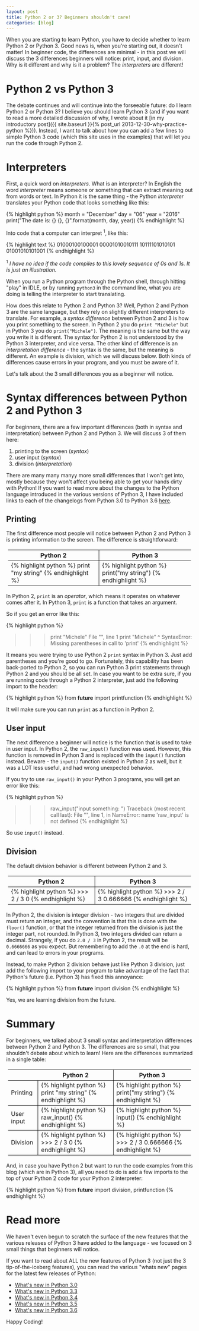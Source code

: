 ```yaml
---
layout: post
title: Python 2 or 3? Beginners shouldn't care!
categories: [blog]
---
```


When you are starting to learn Python, you have to decide whether to learn Python 2 or Python 3. Good news is, when you're starting out, it doesn't matter! In beginner code, the differences are minimal - in this post we will discuss the 3 differences beginners will notice: print, input, and division. Why is it different and why is it a problem? The _interpreters_ are different!

<!--more-->

# Python 2 vs Python 3

The debate continues and will continue into the forseeable future: do I learn Python 2 or Python 3? I believe you should learn Python 3 (and if you want to read a more detailed discussion of why, I wrote about it [in my introductory post]({{ site.baseurl }}{% post_url 2013-12-30-why-practice-python %})). Instead, I want to talk about how you can add a few lines to simple Python 3 code (which this site uses in the examples) that will let you run the code through Python 2.

# Interpreters

First, a quick word on _interpreters_. What is an interpreter? In English the word _interpreter_ means someone or something that can extract meaning out from words or text. In Python it is the same thing - the Python _interpreter_ translates your Python code that looks something like this:

{% highlight python %}
month = "December"
day = "06"
year = "2016"
print("The date is: {} {}, {}".format(month, day, year))
{% endhighlight %}

Into code that a computer can interpret <sup>1</sup>, like this:

{% highlight text %}
01000100100001
00001010010111
10111101010101
01001010101001
{% endhighlight %}

<sup>1</sup> _I have no idea if the code compiles to this lovely sequence of 0s and 1s. It is just an illustration._

When you run a Python program through the Python shell, through hitting "play" in IDLE, or by running `python3` in the command line, what you are doing is telling the interpreter to start translating.

How does this relate to Python 2 and Python 3? Well, Python 2 and Python 3 are the same language, but they rely on slightly different interpreters to translate. For example, a _syntax difference_ between Python 2 and 3 is how you print something to the screen. In Python 2 you do `print "Michele"` but in Python 3 you do `print("Michele")`. The meaning is the same but the way you write it is different. The syntax for Python 2 is not understood by the Python 3 interpreter, and vice versa. The other kind of difference is an _interpretation difference_ - the syntax is the same, but the meaning is different. An example is division, which we will discuss below. Both kinds of differences cause errors in your program, and you must be aware of it.

Let's talk about the 3 small differences you as a beginner will notice.

# Syntax differences between Python 2 and Python 3

For beginners, there are a few important differences (both in syntax and interpretation) between Python 2 and Python 3. We will discuss 3 of them here:

1. printing to the screen (_syntax_)
2. user input (_syntax_)
2. division (_interpretation_)

There are many many manyy more small differences that I won't get into, mostly because they won't affect you being able to get your hands dirty with Python! If you want to read more about the changes to the Python language introduced in the various versions of Python 3, I have included links to each of the changelogs from Python 3.0 to Python 3.6 [here](#readmore).

## Printing

The first difference most people will notice between Python 2 and Python 3 is printing information to the screen. The difference is straightforward:

<table style="border-spacing: 10px; padding: 5px; margin: 0 auto;">
	<thead>
		<tr style="border-bottom: 1px solid black;">
			<th style="border-right: 1px solid black;">Python 2</th>
			<th>Python 3</th>
		</tr>
	</thead>
	<tbody>
		<tr>
			<td style="border-right: 1px solid black;">
{% highlight python %}
print "my string"
{% endhighlight %}
			</td>
			<td>
{% highlight python %}
print("my string")
{% endhighlight %}			
			</td>
		</tr>
	</tbody>
</table>


In Python 2, `print` is an _operator_, which means it operates on whatever comes after it. In Python 3, `print` is a function that takes an argument. 

So if you get an error like this:

{% highlight python %}
>>> print "Michele"
  File "<stdin>", line 1
    print "Michele"
                  ^
SyntaxError: Missing parentheses in call to 'print'
{% endhighlight %}

It means you were trying to use Python 2 `print` syntax in Python 3. Just add parentheses and you're good to go. Fortunately, this capability has been back-ported to Python 2, so you can run Python 3 print statements through Python 2 and you should be all set. In case you want to be extra sure, if you are running code through a Python 2 interpreter, just add the following import to the header:

{% highlight python %}
from __future__ import printfunction
{% endhighlight %}

It will make sure you can run `print` as a function in Python 2.

## User input

The next difference a beginner will notice is the function that is used to take in user input. In Python 2, the `raw_input()` function was used. However, this function is removed in Python 3 and is replaced with the `input()` function instead. Beware - the `input()` function existed in Python 2 as well, but it was a LOT less useful, and had wrong unexpected behavior.

If you try to use `raw_input()` in your Python 3 programs, you will get an error like this:

{% highlight python %}
>>> raw_input("input something: ")
Traceback (most recent call last):
  File "<stdin>", line 1, in <module>
NameError: name 'raw_input' is not defined
{% endhighlight %}

So use `input()` instead.

## Division

The default division behavior is different between Python 2 and 3.

<table style="border-spacing: 10px; padding: 5px; margin: 0 auto;">
	<thead>
		<tr style="border-bottom: 1px solid black;">
			<th style="border-right: 1px solid black;">Python 2</th>
			<th>Python 3</th>
		</tr>
	</thead>
	<tbody>
		<tr>
			<td style="border-right: 1px solid black;">
{% highlight python %}
>>> 2 / 3
0
{% endhighlight %}
			</td>
			<td>
{% highlight python %}
>>> 2 / 3
0.666666
{% endhighlight %}			
			</td>
		</tr>
	</tbody>
</table>

In Python 2, the division is integer division - two integers that are divided must return an integer, and the convention is that this is done with the `floor()` function, or that the integer returned from the division is just the integer part, not rounded. In Python 3, two integers divided can return a decimal. Strangely, if you do `2.0 / 3` in Python 2, the result will be `0.6666666` as you expect. But remembering to add the `.0` at the end is hard, and can lead to errors in your programs.

Instead, to make Python 2 division behave just like Python 3 division, just add the following import to your program to take advantage of the fact that Python's future (i.e. Python 3) has fixed this annoyance:

{% highlight python %}
from __future__ import division
{% endhighlight %}

Yes, we are learning division from the future.

# Summary

For beginners, we talked about 3 small syntax and interpretation differences between Python 2 and Python 3. The differences are so small, that you shouldn't debate about which to learn! Here are the differences summarized in a single table:

<table style="border-spacing: 10px; padding: 5px; margin: 0 auto;">
	<thead>
		<tr style="border-bottom: 1px solid black;">
			<th></th>
			<th style="border-right: 1px solid black;">Python 2</th>
			<th>Python 3</th>
		</tr>
	</thead>
	<tbody>
		<tr style="border-bottom: 1px solid black;">
			<td style="border-right: 1px solid black;">
Printing
			</td>
			<td style="border-right: 1px solid black;">
{% highlight python %}
print "my string"
{% endhighlight %}
			</td>
			<td>
{% highlight python %}
print("my string")
{% endhighlight %}			
			</td>
		</tr>
		<tr style="border-bottom: 1px solid black;">
			<td style="border-right: 1px solid black;">
User input
			</td>
			<td style="border-right: 1px solid black;">
{% highlight python %}
raw_input()
{% endhighlight %}
			</td>
			<td>
{% highlight python %}
input()
{% endhighlight %}			
			</td>
		</tr>
		<tr style="border-bottom: 1px solid black;">
			<td style="border-right: 1px solid black;">
Division
			</td>
			<td style="border-right: 1px solid black;">
{% highlight python %}
>>> 2 / 3
0
{% endhighlight %}
			</td>
			<td>
{% highlight python %}
>>> 2 / 3
0.666666
{% endhighlight %}			
			</td>
		</tr>
	</tbody>
</table>

And, in case you have Python 2 but want to run the code examples from this blog (which are in Python 3), all you need to do is add a few imports to the top of your Python 2 code for your Python 2 interpreter:

{% highlight python %}
from __future__ import division, printfunction
{% endhighlight %}

# <a name="readmore">Read more</a>

We haven't even begun to scratch the surface of the new features that the various releases of Python 3 have added to the language - we focused on 3 small things that beginners will notice.

If you want to read about ALL the new features of Python 3 (not just the 3 tip-of-the-iceberg features), you can read the various "whats new" pages for the latest few releases of Python:

* [What's new in Python 3.0](https://docs.python.org/3/whatsnew/3.0.html)
* [What's new in Python 3.3](https://docs.python.org/3.3/whatsnew/3.3.html)
* [What's new in Python 3.4](https://docs.python.org/3.4/whatsnew/3.4.html)
* [What's new in Python 3.5](https://docs.python.org/3.5/whatsnew/3.5.html)
* [What's new in Python 3.6](https://docs.python.org/3.6/whatsnew/3.6.html)

Happy Coding!
